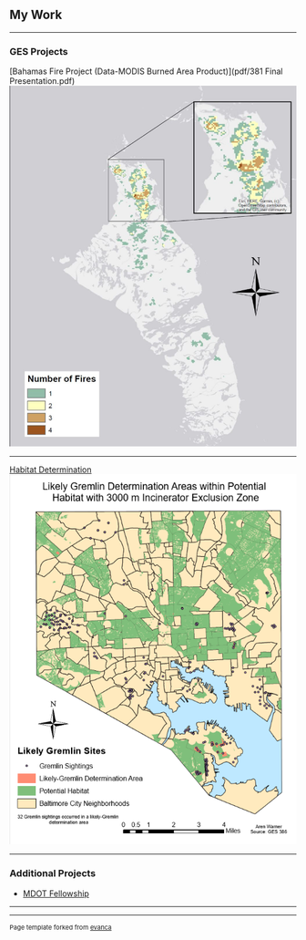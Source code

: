 ## My Work

---

### GES Projects 

[Bahamas Fire Project (Data-MODIS Burned Area Product)](pdf/381 Final Presentation.pdf)
<img src="/projects/Map_1.JPG"/>

---
[Habitat Determination]()
<img src="/projects/Habitat.PNG"/>

---

### Additional Projects

- [MDOT Fellowship](https://publicservicescholars.umbc.edu/mdot-fellows-2019/)

---

---
<p style="font-size:11px">Page template forked from <a href="https://github.com/evanca/quick-portfolio">evanca</a></p>
<!-- Remove above link if you don't want to attibute -->
